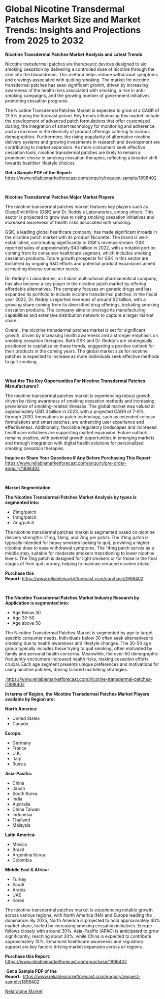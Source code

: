 <p><h1>Global Nicotine Transdermal Patches Market Size and Market Trends: Insights and Projections from 2025 to 2032</h1></p><p><strong>Nicotine Transdermal Patches Market Analysis and Latest Trends</strong></p>
<p><p>Nicotine transdermal patches are therapeutic devices designed to aid smoking cessation by delivering a controlled dose of nicotine through the skin into the bloodstream. This method helps reduce withdrawal symptoms and cravings associated with quitting smoking. The market for nicotine transdermal patches has seen significant growth, driven by increasing awareness of the health risks associated with smoking, a rise in anti-smoking campaigns, and the growing number of government initiatives promoting cessation programs.</p><p>The Nicotine Transdermal Patches Market is expected to grow at a CAGR of 13.5% during the forecast period. Key trends influencing this market include the development of advanced patch formulations that offer customized dosing, the integration of smart technology for monitoring and adherence, and an increase in the diversity of product offerings catering to various demographics. Furthermore, the rising popularity of alternative nicotine delivery systems and growing investments in research and development are contributing to market expansion. As more consumers seek effective cessation tools, nicotine transdermal patches are likely to remain a prominent choice in smoking cessation therapies, reflecting a broader shift towards healthier lifestyle choices.</p></p>
<p><strong>Get a Sample PDF of the Report:&nbsp;</strong> <a href="https://www.reliablemarketforecast.com/enquiry/request-sample/1898402?utm_campaign=3139&utm_medium=2&utm_source=Github&utm_content=ia&utm_term=08032025&utm_id=nicotine-transdermal-patches">https://www.reliablemarketforecast.com/enquiry/request-sample/1898402</a></p>
<p>&nbsp;</p>
<p><strong>Nicotine Transdermal Patches Major Market Players</strong></p>
<p><p>The nicotine transdermal patches market features key players such as GlaxoSmithKline (GSK) and Dr. Reddy's Laboratories, among others. This sector is projected to grow due to rising smoking cessation initiatives and increased awareness of health risks associated with smoking.</p><p>GSK, a leading global healthcare company, has made significant inroads in the nicotine patch market with its product Nicorette. The brand is well-established, contributing significantly to GSK's revenue stream. GSK reported sales of approximately $43 billion in 2022, with a notable portion coming from its consumer healthcare segment, which includes smoking cessation products. Future growth prospects for GSK in this sector are bolstered by ongoing R&D efforts and potential product expansions aimed at meeting diverse consumer needs.</p><p>Dr. Reddy's Laboratories, an Indian multinational pharmaceutical company, has also become a key player in the nicotine patch market by offering affordable alternatives. The company focuses on generic drugs and has expanded its portfolio to include nicotine transdermal patches. In the fiscal year 2022, Dr. Reddy's reported revenues of around $2 billion, with a growing share coming from its diversified drug offerings, including smoking cessation products. The company aims to leverage its manufacturing capabilities and extensive distribution network to capture a larger market share.</p><p>Overall, the nicotine transdermal patches market is set for significant growth, driven by increasing health awareness and a stronger emphasis on smoking cessation therapies. Both GSK and Dr. Reddy's are strategically positioned to capitalize on these trends, suggesting a positive outlook for their products in the coming years. The global market size for nicotine patches is expected to increase as more individuals seek effective methods to quit smoking.</p></p>
<p>&nbsp;</p>
<p><strong>What Are The Key Opportunities For Nicotine Transdermal Patches Manufacturers?</strong></p>
<p><p>The nicotine transdermal patches market is experiencing robust growth, driven by rising awareness of smoking cessation methods and increasing prevalence of smoking-related illnesses. The global market was valued at approximately USD 3 billion in 2023, with a projected CAGR of 7-9% through 2030. Innovations in patch technology, such as extended-release formulations and smart patches, are enhancing user experience and effectiveness. Additionally, favorable regulatory landscapes and increased healthcare initiatives are supporting market expansion. Future outlook remains positive, with potential growth opportunities in emerging markets and through integration with digital health solutions for personalized smoking cessation therapies.</p></p>
<p><strong>Inquire or Share Your Questions If Any Before Purchasing This Report:</strong> <a href="https://www.reliablemarketforecast.com/enquiry/pre-order-enquiry/1898402?utm_campaign=3139&utm_medium=2&utm_source=Github&utm_content=ia&utm_term=08032025&utm_id=nicotine-transdermal-patches">https://www.reliablemarketforecast.com/enquiry/pre-order-enquiry/1898402</a></p>
<p>&nbsp;</p>
<p><strong>Market Segmentation</strong></p>
<p><strong>The Nicotine Transdermal Patches Market Analysis by types is segmented into:</strong></p>
<p><ul><li>21mg/patch</li><li>14mg/patch</li><li>7mg/patch</li></ul></p>
<p><p>The nicotine transdermal patches market is segmented based on nicotine delivery strengths: 21mg, 14mg, and 7mg per patch. The 21mg patch is typically intended for heavy smokers looking to quit, providing a higher nicotine dose to ease withdrawal symptoms. The 14mg patch serves as a middle step, suitable for moderate smokers transitioning to lower nicotine levels. The 7mg patch is designed for light smokers or for those in the final stages of their quit journey, helping to maintain reduced nicotine intake.</p></p>
<p><strong>Purchase this Report:&nbsp;</strong><a href="https://www.reliablemarketforecast.com/purchase/1898402?utm_campaign=3139&utm_medium=2&utm_source=Github&utm_content=ia&utm_term=08032025&utm_id=nicotine-transdermal-patches">https://www.reliablemarketforecast.com/purchase/1898402</a></p>
<p>&nbsp;</p>
<p><strong>The Nicotine Transdermal Patches Market Industry Research by Application is segmented into:</strong></p>
<p><ul><li>Age Below 30</li><li>Age 30-50</li><li>Age above 50</li></ul></p>
<p><p>The Nicotine Transdermal Patches Market is segmented by age to target specific consumer needs. Individuals below 30 often seek alternatives to smoking due to health awareness and lifestyle changes. The 30-50 age group typically includes those trying to quit smoking, often motivated by family and personal health concerns. Meanwhile, the over-50 demographic frequently encounters increased health risks, making cessation efforts crucial. Each age segment presents unique preferences and motivations for using nicotine patches, driving tailored marketing strategies.</p></p>
<p><a href="https://www.reliablemarketforecast.com/nicotine-transdermal-patches-r1898402?utm_campaign=3139&utm_medium=2&utm_source=Github&utm_content=ia&utm_term=08032025&utm_id=nicotine-transdermal-patches">&nbsp;https://www.reliablemarketforecast.com/nicotine-transdermal-patches-r1898402</a></p>
<p><strong>In terms of Region, the Nicotine Transdermal Patches Market Players available by Region are:</strong></p>
<p>
    <p> <strong> North America: </strong>
        <ul>
            <li>United States</li>
            <li>Canada</li>
        </ul>
        </p> 
    <p> <strong> Europe: </strong>
        <ul>
            <li>Germany</li>
            <li>France</li>
            <li>U.K.</li>
            <li>Italy</li>
            <li>Russia</li>
        </ul>
        </p> 
    <p> <strong> Asia-Pacific: </strong>
        <ul>
            <li>China</li>
            <li>Japan</li>
            <li>South Korea</li>
            <li>India</li>
            <li>Australia</li>
            <li>China Taiwan</li>
            <li>Indonesia</li>
            <li>Thailand</li>
            <li>Malaysia</li>
        </ul>
        </p> 
    <p> <strong> Latin America: </strong>
        <ul>
            <li>Mexico</li>
            <li>Brazil</li>
            <li>Argentina Korea</li>
            <li>Colombia</li>
        </ul>
        </p> 
    <p> <strong> Middle East & Africa: </strong>
        <ul>
            <li>Turkey</li>
            <li>Saudi</li>
            <li>Arabia</li>
            <li>UAE</li>
            <li>Korea</li>
        </ul>
    </p>
    </p>
<p><p>The nicotine transdermal patches market is experiencing notable growth across various regions, with North America (NA) and Europe leading the dominance. By 2025, North America is projected to hold approximately 40% market share, fueled by increasing smoking cessation initiatives. Europe follows closely with around 30%. Asia-Pacific (APAC) is anticipated to grow significantly, reaching about 20%, while China is expected to contribute approximately 10%. Enhanced healthcare awareness and regulatory support are key factors driving market expansion across all regions.</p></p>
<p><strong>Purchase this Report: </strong><a href="https://www.reliablemarketforecast.com/purchase/1898402?utm_campaign=3139&utm_medium=2&utm_source=Github&utm_content=ia&utm_term=08032025&utm_id=nicotine-transdermal-patches">https://www.reliablemarketforecast.com/purchase/1898402</a></p>
<p>&nbsp;<strong>Get a Sample PDF of the Report:&nbsp;&nbsp;</strong><a href="https://www.reliablemarketforecast.com/enquiry/request-sample/1898402?utm_campaign=3139&utm_medium=2&utm_source=Github&utm_content=ia&utm_term=08032025&utm_id=nicotine-transdermal-patches">https://www.reliablemarketforecast.com/enquiry/request-sample/1898402</a></p>
<p><strong></strong></p>
<p><p><a href="https://github.com/tauchzuazoli/Market-Research-Report-List-1/blob/main/nelarabine-market.md?utm_campaign=3139&utm_medium=2&utm_source=Github&utm_content=ia&utm_term=08032025&utm_id=nicotine-transdermal-patches">Nelarabine Market</a></p></p>